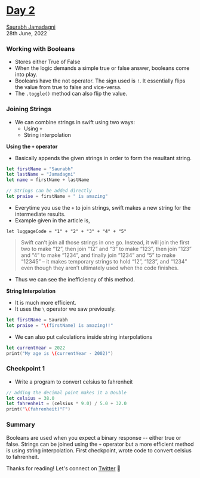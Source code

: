 # [Day 2](https://www.hackingwithswift.com/100/swiftui/2)
[Saurabh Jamadagni](https://github.com/SaurabhJamadagni)<br>
28th June, 2022

### Working with Booleans
- Stores either True of False
- When the logic demands a simple true or false answer, booleans come into play.
- Booleans have the not operator. The sign used is `!`. It essentially flips the value from true to false and vice-versa.
- The `.toggle()` method can also flip the value.

### Joining Strings
- We can combine strings in swift using two ways:
    - Using `+`
    - String interpolation

**Using the `+` operator**
- Basically appends the given strings in order to form the resultant string.

```swift
let firstName = "Saurabh"
let lastName = "Jamadagni"
let name = firstName + lastName

// Strings can be added directly
let praise = firstName + " is amazing"
```
- Everytime you use the `+` to join strings, swift makes a new string for the intermediate results.
- Example given in the article is,
```
let luggageCode = "1" + "2" + "3" + "4" + "5"
```
> Swift can’t join all those strings in one go. Instead, it will join the first two to make “12”, then join “12” and “3” to make “123”, then join “123” and “4” to make “1234”, and finally join “1234” and “5” to make “12345” – it makes temporary strings to hold “12”, “123”, and “1234” even though they aren’t ultimately used when the code finishes.
- Thus we can see the inefficiency of this method. 

**String Interpolation**
- It is much more efficient.
- It uses the `\` operator we saw previously.

```swift
let firstName = Saurabh
let praise = "\(firstName) is amazing!!"
```
- We can also put calculations inside string interpolations

```swift
let currentYear = 2022
print("My age is \(currentYear - 2002)")
```

### Checkpoint 1
- Write a program to convert celsius to fahrenheit

```swift
// adding the decimal point makes it a Double
let celsius = 38.0
let fahrenheit = (celsius * 9.0) / 5.0 + 32.0
print("\(fahrenheit)°F")
```

### Summary
Booleans are used when you expect a binary response -- either true or false. Strings can be joined using the `+` operator but a more efficient method is using string interpolation. First checkpoint, wrote code to convert celsius to fahrenheit.

Thanks for reading! Let's connect on [Twitter](https://twitter.com/Saura6hJ) 👋